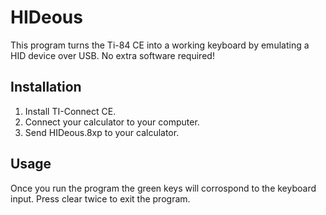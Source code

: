 # HIDeous
This program turns the Ti-84 CE into a working keyboard by emulating a HID device over USB. No extra software required!

## Installation
1. Install TI-Connect CE.
2. Connect your calculator to your computer.
3. Send HIDeous.8xp to your calculator.

## Usage
Once you run the program the green keys will corrospond to the keyboard input. Press clear twice to exit the program.